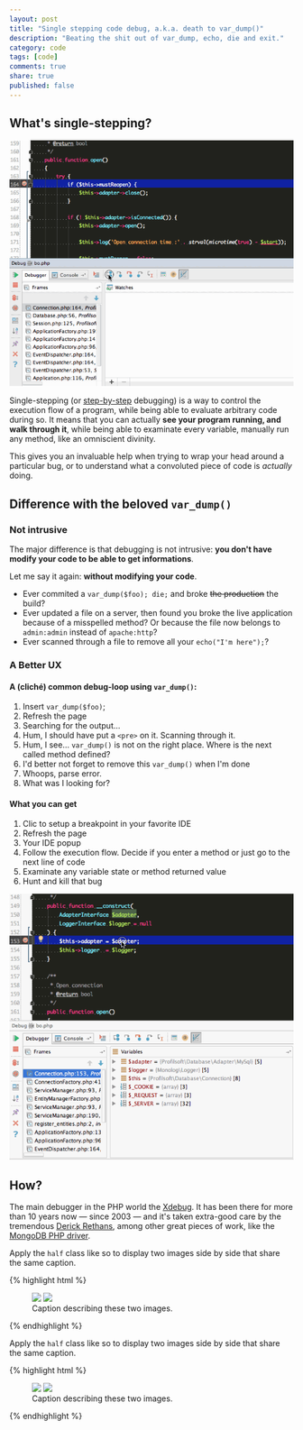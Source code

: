 ```yaml
---
layout: post
title: "Single stepping code debug, a.k.a. death to var_dump()"
description: "Beating the shit out of var_dump, echo, die and exit."
category: code
tags: [code]
comments: true
share: true
published: false
---
```


## What's single-stepping?

![Single stepping debugging](/images/post/debug-step-into.gif)

Single-stepping (or [step-by-step](https://www.youtube.com/watch?v=W0OXEHqH9kc) 
debugging) is a way to control the execution flow of a program, while being 
able to evaluate arbitrary code during so. It means that you can actually **see
your program running, and walk through it**, while being able to examinate every
variable, manually run any method, like an omniscient divinity.

This gives you an invaluable help when trying to wrap your head around a particular
bug, or to understand what a convoluted piece of code is *actually* doing.

## Difference with the beloved `var_dump()`

### Not intrusive

The major difference is that debugging is not intrusive: **you don't
have modify your code to be able to get informations**.

Let me say it again: **without modifying your code**. 

  * Ever commited a `var_dump($foo); die;` and broke <del>the production</del> the build?
  * Ever updated a file on a server, then found you broke the live application because of a misspelled method? Or because the file now belongs to `admin:admin` instead of `apache:http`?
  * Ever scanned through a file to remove all your `echo("I'm here");`?

### A Better UX

#### A (cliché) common debug-loop using `var_dump()`:

  1. Insert `var_dump($foo)`;
  2. Refresh the page
  3. Searching for the output…
  4. Hum, I should have put a `<pre>` on it. Scanning through it.
  5. Hum, I see… `var_dump()` is not on the right place. Where is the next called
  method defined?
  6. I'd better not forget to remove this `var_dump()` when I'm done
  7. Whoops, parse error.
  8. What was I looking for?

#### What you can get

  1. Clic to setup a breakpoint in your favorite IDE
  2. Refresh the page
  3. Your IDE popup
  4. Follow the execution flow. Decide if you enter a method
  	 or just go to the next line of code
  5. Examinate any variable state or method returned value
  6. Hunt and kill that bug

![Inspecting state via debugger](/images/post/debug.gif)

## How?

The main debugger in the PHP world the [Xdebug](http://xdebug.org/). It has been there
for more than 10 years now — since 2003 — and it's taken extra-good care by the 
tremendous [Derick Rethans](http://derickrethans.nl/who.html), among other great
pieces of work, like the [MongoDB PHP driver](http://pecl.php.net/mongo).








Apply the `half` class like so to display two images side by side that share the same caption.

{% highlight html %}
<figure class="half">
	<img src="/images/image-filename-1.jpg">
	<img src="/images/image-filename-2.jpg">
	<figcaption>Caption describing these two images.</figcaption>
</figure>
{% endhighlight %}




Apply the `half` class like so to display two images side by side that share the same caption.

{% highlight html %}
<figure class="half">
	<img src="/images/image-filename-1.jpg">
	<img src="/images/image-filename-2.jpg">
	<figcaption>Caption describing these two images.</figcaption>
</figure>
{% endhighlight %}